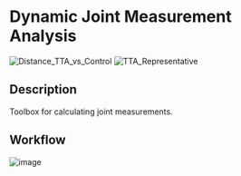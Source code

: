 # Dynamic Joint Measurement Analysis
![Distance_TTA_vs_Control](https://user-images.githubusercontent.com/69816397/211891169-d905490a-9692-4162-b5f7-3c27e6a9c24a.gif)
![TTA_Representative](https://github.com/Lenz-Lab/JMA/assets/69816397/84325e31-6759-422e-a0de-fb249d2b93e1.gif)
## Description
Toolbox for calculating joint measurements.

## Workflow
![image](https://github.com/Lenz-Lab/JMA/assets/69816397/79ed7059-d475-4531-a017-49fc7eeb09d0)

